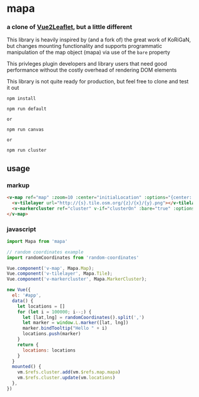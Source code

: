 # mapa

### a clone of [Vue2Leaflet](https://github.com/KoRiGaN/Vue2Leaflet), but a little different

This library is heavily inspired by (and a fork of) the great work of KoRiGaN, but changes mounting functionality and supports programmatic 
manipulation of the map object (mapa) via use of the `bare` property

This privleges plugin developers and library users that need good performance without the costly overhead of rendering DOM elements

This library is not quite ready for production, but feel free to clone and test it out 

```
npm install 

npm run default

or 

npm run canvas

or

npm run cluster

```

## usage

### markup

```html
<v-map ref="map" :zoom=10 :center="initialLocation" :options="{center: initialLocation, zoom: 10}">
  <v-tilelayer url="http://{s}.tile.osm.org/{z}/{x}/{y}.png"></v-tilelayer>
  <v-markercluster ref="cluster" v-if="clusterOn" :bare="true" :options="{chunkedLoading: true, maxClusterRadius: 200}"></v-markercluster>
</v-map>

```
### javascript 

```javascript
import Mapa from 'mapa'

// random coordinates example
import randomCoordinates from 'random-coordinates'

Vue.component('v-map', Mapa.Map);
Vue.component('v-tilelayer', Mapa.Tile);
Vue.component('v-markercluster', Mapa.MarkerCluster);

new Vue({
  el: '#app',
  data() {
    let locations = []
    for (let i = 100000; i--;) {
      let [lat,lng] = randomCoordinates().split(',')
      let marker = window.L.marker([lat, lng])
      marker.bindTooltip("Hello " + i)
      locations.push(marker)
    }
    return {
      locations: locations
    }
  }
  mounted() {
    vm.$refs.cluster.add(vm.$refs.map.mapa)
    vm.$refs.cluster.update(vm.locations)
  },
})

```






